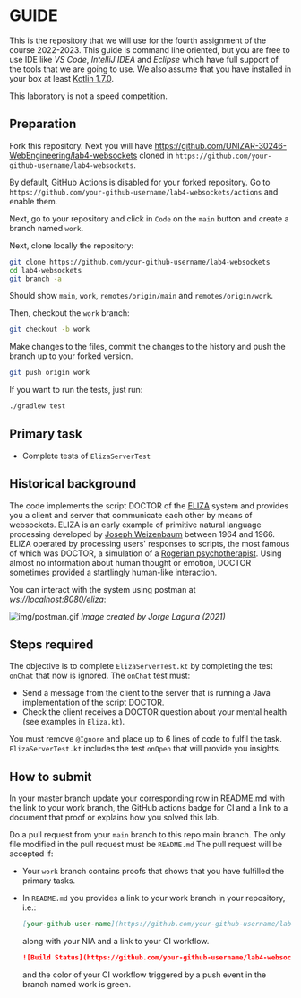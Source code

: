# GUIDE

This is the repository that we will use for the fourth assignment of the course 2022-2023. This guide is command line oriented, but you are free to use IDE like _VS Code_, _IntelliJ IDEA_ and _Eclipse_ which have full support of the tools that we are going to use. We also assume that you have installed in your box at least [Kotlin 1.7.0](https://kotlinlang.org/docs/getting-started.html#install-kotlin).

This laboratory is not a speed competition.

## Preparation

Fork this repository.
Next you will have <https://github.com/UNIZAR-30246-WebEngineering/lab4-websockets> cloned in `https://github.com/your-github-username/lab4-websockets`.

By default, GitHub Actions is disabled for your forked repository.
Go to `https://github.com/your-github-username/lab4-websockets/actions` and enable them.

Next, go to your repository and click in `Code` on the `main` button and create a branch named `work`.

Next, clone locally the repository:

```bash
git clone https://github.com/your-github-username/lab4-websockets
cd lab4-websockets
git branch -a
```

Should show `main`, `work`, `remotes/origin/main` and `remotes/origin/work`.

Then, checkout the `work` branch:

```bash
git checkout -b work
```

Make changes to the files, commit the changes to the history and push the branch up to your forked version.

```bash
git push origin work
```

If you want to run the tests, just run:

```bash
./gradlew test
```

## Primary task

- Complete tests of `ElizaServerTest`

## Historical background

The code implements the script DOCTOR of the [ELIZA](https://en.wikipedia.org/wiki/ELIZA) system and provides you a client and server that communicate each other by means of websockets.
ELIZA is an early example of primitive natural language processing developed by [Joseph Weizenbaum](https://en.wikipedia.org/wiki/Joseph_Weizenbaum) between 1964 and 1966.
ELIZA operated by processing users' responses to scripts, the most famous of which was DOCTOR, a simulation of a [Rogerian psychotherapist](https://en.wikipedia.org/wiki/Person-centered_therapy).
Using almost no information about human thought or emotion, DOCTOR sometimes provided a startlingly human-like interaction.

You can interact with the system using postman at *ws://localhost:8080/eliza*:

![img/postman.gif](img/postman.gif)
*Image created by Jorge Laguna (2021)*


## Steps required

The objective is to complete `ElizaServerTest.kt` by completing the test `onChat` that now is ignored.
The `onChat` test must:

* Send a message from the client to the server that is running a Java implementation of the script DOCTOR.
* Check the client receives a DOCTOR question about your mental health (see examples in `Eliza.kt`).

You must remove `@Ignore` and place up to 6 lines of code to fulfil the task.
`ElizaServerTest.kt` includes the test `onOpen` that will provide you insights.

## How to submit

In your master branch update your corresponding row in README.md with the link to your work branch, the GitHub actions badge for CI and a link to a document that proof or explains how you solved this lab.

Do a pull request from your `main` branch to this repo main branch.
The only file modified in the pull request must be `README.md`
The pull request will be accepted if:

- Your `work` branch contains proofs that shows that you have fulfilled the primary tasks.
- In `README.md` you provides a link to your work branch in your repository, i.e.:

  ```md
  [your-github-user-name](https://github.com/your-github-username/lab4-websockets/tree/work)
  ```

  along with your NIA and a link to your CI workflow.

  ```md
  ![Build Status](https://github.com/your-github-username/lab4-websockets/actions/workflows/ci.yml/badge.svg?branch=work&event=push)](https://github.com/your-github-username/lab4-websockets/actions/workflows/ci.yml)  
  ```

  and the color of your CI workflow triggered by a push event in the branch named work is green.

